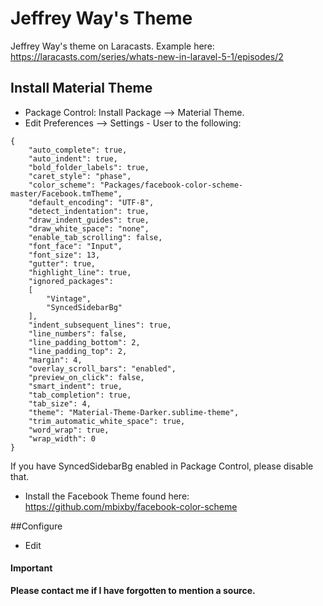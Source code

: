 # Jeffrey Way's Theme
Jeffrey Way's theme on Laracasts. Example here: https://laracasts.com/series/whats-new-in-laravel-5-1/episodes/2

## Install Material Theme
+ Package Control: Install Package --> Material Theme.
+ Edit Preferences --> Settings - User to the following:

````
{
	"auto_complete": true,
	"auto_indent": true,
	"bold_folder_labels": true,
	"caret_style": "phase",
	"color_scheme": "Packages/facebook-color-scheme-master/Facebook.tmTheme",
	"default_encoding": "UTF-8",
	"detect_indentation": true,
	"draw_indent_guides": true,
	"draw_white_space": "none",
	"enable_tab_scrolling": false,
	"font_face": "Input",
	"font_size": 13,
	"gutter": true,
	"highlight_line": true,
	"ignored_packages":
	[
		"Vintage",
		"SyncedSidebarBg"
	],
	"indent_subsequent_lines": true,
	"line_numbers": false,
	"line_padding_bottom": 2,
	"line_padding_top": 2,
	"margin": 4,
	"overlay_scroll_bars": "enabled",
	"preview_on_click": false,
	"smart_indent": true,
	"tab_completion": true,
	"tab_size": 4,
	"theme": "Material-Theme-Darker.sublime-theme",
	"trim_automatic_white_space": true,
	"word_wrap": true,
	"wrap_width": 0
}
````
If you have SyncedSidebarBg enabled in Package Control, please disable that.

- Install the Facebook Theme found here: https://github.com/mbixby/facebook-color-scheme
 
##Configure
- Edit 

#### Important
 **Please contact me if I have forgotten to mention a source.**
